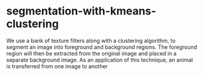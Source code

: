 # segmentation-with-kmeans-clustering

We use a bank of texture filters along with a clustering algorithm, to segment an image into foreground and background regions. The foreground region will then be extracted from the original image and placed in a separate background image. As an application of this technique, an animal is transferred from one image to another
